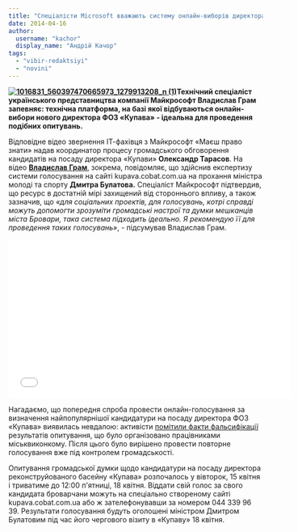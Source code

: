 ```yaml
---
title: "Спеціалісти Microsoft вважають систему онлайн-виборів директора «Купави» «ідеальною»"
date: 2014-04-16
author: 
  username: "kachor"
  display_name: "Андрій Качор"
tags: 
  - "vibir-redaktsiyi"
  - "novini"
---
```


**[![1016831_560397470665973_1279913208_n (1)](https://mpz.brovary.org/wp-content/uploads/2014/04/1016831_560397470665973_1279913208_n-1.jpg)](https://mpz.brovary.org/wp-content/uploads/2014/04/1016831_560397470665973_1279913208_n-1.jpg)Технічний спеціаліст українського представництва компанії Майкрософт Владислав Грам запевняє: технічна платформа, на базі якої відбуваються онлайн-вибори нового директора ФОЗ «Купава» - ідеальна для проведення подібних опитувань.**

Відповідне відео звернення ІТ-фахівця з Майкрософт «Маєш право знати» надав координатор процесу громадського обговорення кандидатів на посаду директора «Купави» **Олександр Тарасов**. На відео [**Владислав Грам**](https://www.facebook.com/vladyslav.gram?fref=ts), зокрема, повідомляє, що здійснив експертизу системи голосування на сайті kupava.cobat.com.ua на прохання міністра молоді та спорту **Дмитра Булатова.** Спеціаліст Майкрософт підтвердив, що ресурс в достатній мірі захищений від стороннього впливу, а також зазначив, що _«для соціальних проектів, для голосувань, котрі справді можуть допомогти зрозуміти громадські настрої та думки мешканців міста Бровари, така система підходить ідеально. Я рекомендую її для проведення таких голосувань»_, - підсумував Владислав Грам.

<iframe src="//www.youtube.com/embed/PdiQQRxUZ5w" height="315" width="560" allowfullscreen frameborder="0"></iframe>

Нагадаємо, що попередня спроба провести онлайн-голосування за визначення найпопулярнішої кандидатури на посаду директора ФОЗ «Купава» виявилась невдалою: активісти [помітили факти фальсифікації](https://mpz.brovary.org/publichne-priznachennya-direktora-kupavi-vlada-prodovzhuye-grati-v-naperstki/) результатів опитування, що було організовано працівниками міськвиконкому. Після цього було вирішено провести повторне голосування вже під контролем громадськості.

Опитування громадської думки щодо кандидатури на посаду директора реконструйованого басейну «Купава» розпочалось у вівторок, 15 квітня і триватиме до 12:00 п'ятниці, 18 квітня. Віддати свій голос за свого кандидата броварчани можуть на спеціально створеному сайті kupava.cobat.com.ua або ж зателефонувавши за номером 044 339 96 39. Результати голосування будуть оголошені міністром Дмитром Булатовим під час його чергового візиту в «Купаву» 18 квітня.
